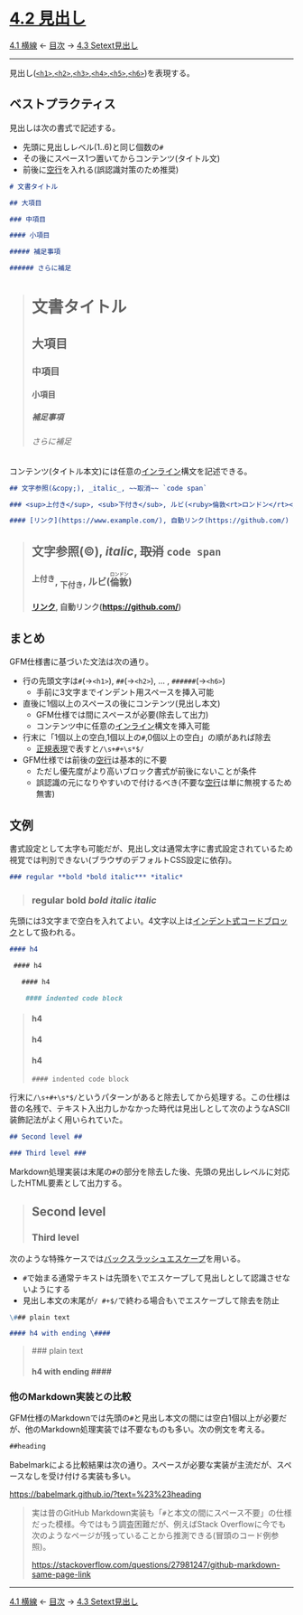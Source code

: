 # [4.2 見出し](https://higuma.github.io/github-markdown-guide/gfm/#atx-headings)

[4.1 横線](thematic-breaks.md)
← [目次](index.md) →
[4.3 Setext見出し](setext-headings.md)

------------------------------------------------------------------------

見出し([`<h1>`,`<h2>`,`<h3>`,`<h4>`,`<h5>`,`<h6>`](https://developer.mozilla.org/ja/docs/Web/HTML/Element/Heading_Elements))を表現する。

## ベストプラクティス

見出しは次の書式で記述する。

* 先頭に見出しレベル(1..6)と同じ個数の`#`
* その後にスペース1つ置いてからコンテンツ(タイトル文)
* 前後に[空行]を入れる(誤認識対策のため推奨)

```markdown
# 文書タイトル

## 大項目

### 中項目

#### 小項目

##### 補足事項

###### さらに補足
```

> # 文書タイトル
> 
> ## 大項目
> 
> ### 中項目
> 
> #### 小項目
> 
> ##### 補足事項
> 
> ###### さらに補足

コンテンツ(タイトル本文)には任意の[インライン]構文を記述できる。

```markdown
## 文字参照(&copy;), _italic_, ~~取消~~ `code span`

### <sup>上付き</sup>, <sub>下付き</sub>, ルビ(<ruby>倫敦<rt>ロンドン</rt></ruby>)

#### [リンク](https://www.example.com/), 自動リンク(https://github.com/)
```

> ## 文字参照(&copy;), _italic_, ~~取消~~ `code span`
> 
> ### <sup>上付き</sup>, <sub>下付き</sub>, ルビ(<ruby>倫敦<rt>ロンドン</rt></ruby>)
> 
> #### [リンク](https://www.example.com/), 自動リンク(https://github.com/)

## まとめ

GFM仕様書に基づいた文法は次の通り。

* 行の先頭文字は`#`(→`<h1>`), `##`(→`<h2>`), ... , `######`(→`<h6>`)
    * 手前に3文字までインデント用スペースを挿入可能
* 直後に1個以上のスペースの後にコンテンツ(見出し本文)
    * GFM仕様では間にスペースが必要(除去して出力)
    * コンテンツ中に任意の[インライン]構文を挿入可能
* 行末に「1個以上の空白,1個以上の`#`,0個以上の空白」の順があれば除去
    * [正規表現]で表すと`/\s+#+\s*$/`
* GFM仕様では前後の[空行]は基本的に不要
    * ただし優先度がより高いブロック書式が前後にないことが条件
    * 誤認識の元になりやすいので付けるべき(不要な[空行]は単に無視するため無害)

## 文例

書式設定として太字も可能だが、見出し文は通常太字に書式設定されているため視覚では判別できない(ブラウザのデフォルトCSS設定に依存)。

```markdown
### regular **bold *bold italic*** *italic*
```

> ### regular **bold *bold italic*** *italic*

先頭には3文字まで空白を入れてよい。4文字以上は[インデント式コードブロック]として扱われる。

```markdown
#### h4

 #### h4

   #### h4

    #### indented code block
```

> #### h4
> 
>  #### h4
> 
>    #### h4
> 
>     #### indented code block

行末に`/\s+#+\s*$/`というパターンがあると除去してから処理する。この仕様は昔の名残で、テキスト入出力しかなかった時代は見出しとして次のようなASCII装飾記法がよく用いられていた。

```markdown
## Second level ##

### Third level ###
```

Markdown処理実装は末尾の`#`の部分を除去した後、先頭の見出しレベルに対応したHTML要素として出力する。

> ## Second level ##
> 
> ### Third level ###

次のような特殊ケースでは[バックスラッシュエスケープ]を用いる。

* `#`で始まる通常テキストは先頭を`\`でエスケープして見出しとして認識させないようにする
* 見出し本文の末尾が`/ #+$/`で終わる場合も`\`でエスケープして除去を防止

```markdown
\### plain text

#### h4 with ending \####
```

> \### plain text
> 
> #### h4 with ending \####

<!-- 
内容未熟のため一時保留

### 前後の空行の必要性

GFM仕様書には「空行で区切る必要なし」(→ [Example 47](https://higuma.github.io/github-markdown-guide/gfm/#example-47))と書かれているが、空行の省略は勧められない(必ず入れるべき)。例えば次のように[リストアイテム]の直後にインデント付きで書くとアイテムの内部に見出しが作成される。

```markdown
* list item
  ### h3 (inside list item)

### h3 (top level)
```

> * list item
>   ### h3 (inside list item)
> 
> ### h3 (top level)
-->

### 他のMarkdown実装との比較

GFM仕様のMarkdownでは先頭の`#`と見出し本文の間には空白1個以上が必要だが、他のMarkdown処理実装では不要なものも多い。次の例文を考える。

```markdown
##heading
```

Babelmarkによる比較結果は次の通り。スペースが必要な実装が主流だが、スペースなしを受け付ける実装も多い。

https://babelmark.github.io/?text=%23%23heading

> 実は昔のGitHub Markdown実装も「`#`と本文の間にスペース不要」の仕様だった模様。今ではもう調査困難だが、例えばStack Overflowに今でも次のようなページが残っていることから推測できる(冒頭のコード例参照)。
> 
> https://stackoverflow.com/questions/27981247/github-markdown-same-page-link

------------------------------------------------------------------------

[4.1 横線](thematic-breaks.md)
← [目次](index.md) →
[4.3 Setext見出し](setext-headings.md)

[インデント式コードブロック]: indented-code-blocks.md
[インライン]: inlines.md
[バックスラッシュエスケープ]: backslash-escapes.md
[リストアイテム]: list-items.md
[正規表現]: https://deeloper.mozilla.org/ja/docs/Web/JavaScript/Guide/Regular_Expressions
[空行]: blank-lines.md








[ATX]: https://en.wikipedia.org/wiki/Aaron_Swartz#atx
[ATX headings]: #42-atx-headings
[コードフェンス]: https://higuma.github.io/github-markdown-guide/gfm/#code-fence
[CommonMark]: https://commonmark.org/
[info string]: https://higuma.github.io/github-markdown-guide/gfm/#info-string
[Markdown]: https://ja.wikipedia.org/wiki/Markdown
[Setext]: https://en.wikipedia.org/wiki/Setext
[Setext heading]: #43-setext-headings
[コードフェンス]: https://higuma.github.io/github-markdown-guide/gfm/#code-fence
[シンタックスハイライト]: https://ja.wikipedia.org/シンタックスハイライト
[リンク]: https://higuma.github.io/github-markdown-guide/gfm/#links
[リンク参照定義]: https://higuma.github.io/github-markdown-guide/gfm/#link-reference-definition
[リンクラベル]: https://higuma.github.io/github-markdown-guide/gfm/#link-label
[リンク先]: https://higuma.github.io/github-markdown-guide/gfm/#link-destination
[リンクタイトル]: https://higuma.github.io/github-markdown-guide/gfm/#link-title
[パラグラフ]: #48-paragraphs
[空白文字]: https://higuma.github.io/github-markdown-guide/gfm/#whitespace-character
[見出し]: #42-atx-headings
